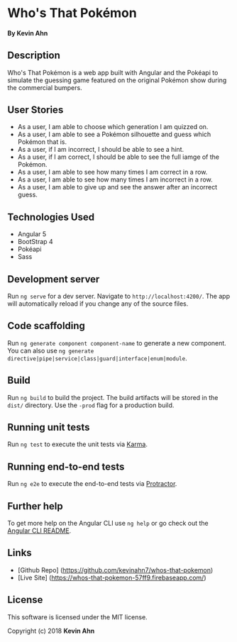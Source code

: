 # Who's That Pokémon

#### By Kevin Ahn

## Description

Who's That Pokémon is a web app built with Angular and the Pokéapi to simulate the guessing game featured on the original Pokémon show during the commercial bumpers.

## User Stories

* As a user, I am able to choose which generation I am quizzed on.
* As a user, I am able to see a Pokémon silhouette and guess which Pokémon that is.
* As a user, if I am incorrect, I should be able to see a hint.
* As a user, if I am correct, I should be able to see the full iamge of the Pokémon.
* As a user, I am able to see how many times I am correct in a row.
* As a user, I am able to see how many times I am incorrect in a row.
* As a user, I am able to give up and see the answer after an incorrect guess.

## Technologies Used

* Angular 5
* BootStrap 4
* Pokéapi
* Sass

## Development server

Run `ng serve` for a dev server. Navigate to `http://localhost:4200/`. The app will automatically reload if you change any of the source files.

## Code scaffolding

Run `ng generate component component-name` to generate a new component. You can also use `ng generate directive|pipe|service|class|guard|interface|enum|module`.

## Build

Run `ng build` to build the project. The build artifacts will be stored in the `dist/` directory. Use the `-prod` flag for a production build.

## Running unit tests

Run `ng test` to execute the unit tests via [Karma](https://karma-runner.github.io).

## Running end-to-end tests

Run `ng e2e` to execute the end-to-end tests via [Protractor](http://www.protractortest.org/).

## Further help

To get more help on the Angular CLI use `ng help` or go check out the [Angular CLI README](https://github.com/angular/angular-cli/blob/master/README.md).

## Links

* [Github Repo] (https://github.com/kevinahn7/whos-that-pokemon)
* [Live Site] (https://whos-that-pokemon-57ff9.firebaseapp.com/)

## License

This software is licensed under the MIT license.

Copyright (c) 2018 **Kevin Ahn**